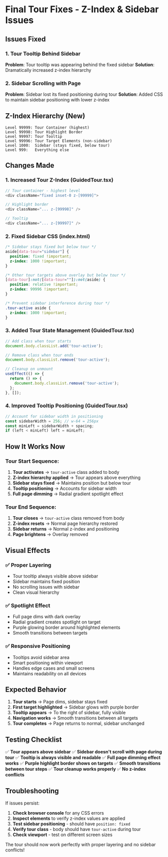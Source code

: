 # Final Tour Fixes - Z-Index & Sidebar Issues

## Issues Fixed

### 1. **Tour Tooltip Behind Sidebar**
**Problem**: Tour tooltip was appearing behind the fixed sidebar
**Solution**: Dramatically increased z-index hierarchy

### 2. **Sidebar Scrolling with Page**
**Problem**: Sidebar lost its fixed positioning during tour
**Solution**: Added CSS to maintain sidebar positioning with lower z-index

## Z-Index Hierarchy (New)

```
Level 99999: Tour Container (highest)
Level 99998: Tour Highlight Border
Level 99997: Tour Tooltip
Level 99996: Tour Target Elements (non-sidebar)
Level 1000:  Sidebar (stays fixed, below tour)
Level 999:   Everything else
```

## Changes Made

### 1. **Increased Tour Z-Index** (GuidedTour.tsx)
```typescript
// Tour container - highest level
<div className="fixed inset-0 z-[99999]">

// Highlight border
<div className="... z-[99998]" />

// Tooltip
<div className="... z-[99997]" />
```

### 2. **Fixed Sidebar CSS** (index.html)
```css
/* Sidebar stays fixed but below tour */
aside[data-tour="sidebar"] {
  position: fixed !important;
  z-index: 1000 !important;
}

/* Other tour targets above overlay but below tour */
[data-tour]:not([data-tour=""]):not(aside) {
  position: relative !important;
  z-index: 99996 !important;
}

/* Prevent sidebar interference during tour */
.tour-active aside {
  z-index: 1000 !important;
}
```

### 3. **Added Tour State Management** (GuidedTour.tsx)
```typescript
// Add class when tour starts
document.body.classList.add('tour-active');

// Remove class when tour ends
document.body.classList.remove('tour-active');

// Cleanup on unmount
useEffect(() => {
  return () => {
    document.body.classList.remove('tour-active');
  };
}, []);
```

### 4. **Improved Tooltip Positioning** (GuidedTour.tsx)
```typescript
// Account for sidebar width in positioning
const sidebarWidth = 256; // w-64 = 256px
const minLeft = sidebarWidth + spacing;
if (left < minLeft) left = minLeft;
```

## How It Works Now

### Tour Start Sequence:
1. **Tour activates** → `tour-active` class added to body
2. **Z-index hierarchy applied** → Tour appears above everything
3. **Sidebar stays fixed** → Maintains position but below tour
4. **Tooltip positioning** → Accounts for sidebar width
5. **Full page dimming** → Radial gradient spotlight effect

### Tour End Sequence:
1. **Tour closes** → `tour-active` class removed from body
2. **Z-index resets** → Normal page hierarchy restored
3. **Sidebar returns** → Normal z-index and positioning
4. **Page brightens** → Overlay removed

## Visual Effects

### ✅ **Proper Layering**
- Tour tooltip always visible above sidebar
- Sidebar maintains fixed position
- No scrolling issues with sidebar
- Clean visual hierarchy

### ✅ **Spotlight Effect**
- Full page dims with dark overlay
- Radial gradient creates spotlight on target
- Purple glowing border around highlighted elements
- Smooth transitions between targets

### ✅ **Responsive Positioning**
- Tooltips avoid sidebar area
- Smart positioning within viewport
- Handles edge cases and small screens
- Maintains readability on all devices

## Expected Behavior

1. **Tour starts** → Page dims, sidebar stays fixed
2. **First target highlighted** → Sidebar glows with purple border
3. **Tooltip appears** → To the right of sidebar, fully visible
4. **Navigation works** → Smooth transitions between all targets
5. **Tour completes** → Page returns to normal, sidebar unchanged

## Testing Checklist

✅ **Tour appears above sidebar**
✅ **Sidebar doesn't scroll with page during tour**
✅ **Tooltip is always visible and readable**
✅ **Full page dimming effect works**
✅ **Purple highlight border shows on targets**
✅ **Smooth transitions between tour steps**
✅ **Tour cleanup works properly**
✅ **No z-index conflicts**

## Troubleshooting

If issues persist:

1. **Check browser console** for any CSS errors
2. **Inspect elements** to verify z-index values are applied
3. **Test sidebar positioning** - should have `position: fixed`
4. **Verify tour class** - body should have `tour-active` during tour
5. **Check viewport** - test on different screen sizes

The tour should now work perfectly with proper layering and no sidebar conflicts!